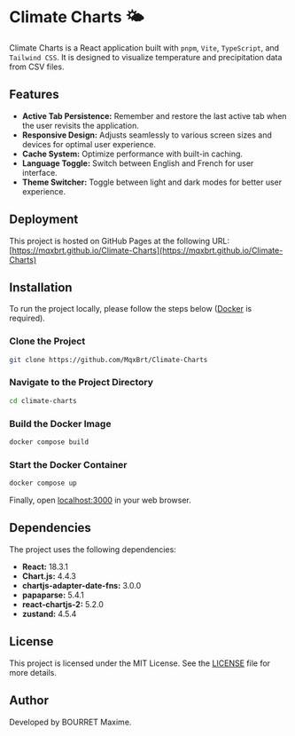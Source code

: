# Climate Charts 🌤

Climate Charts is a React application built with `pnpm`, `Vite`, `TypeScript`, and `Tailwind CSS`. It is designed to visualize temperature and precipitation data from CSV files.

## Features

- **Active Tab Persistence:** Remember and restore the last active tab when the user revisits the application.
- **Responsive Design:** Adjusts seamlessly to various screen sizes and devices for optimal user experience.
- **Cache System:** Optimize performance with built-in caching.
- **Language Toggle:** Switch between English and French for user interface.
- **Theme Switcher:** Toggle between light and dark modes for better user experience.

## Deployment

This project is hosted on GitHub Pages at the following URL: [https://mqxbrt.github.io/Climate-Charts](https://mqxbrt.github.io/Climate-Charts)

## Installation

To run the project locally, please follow the steps below ([Docker](https://www.docker.com/) is required).

### Clone the Project

```bash
git clone https://github.com/MqxBrt/Climate-Charts
```

### Navigate to the Project Directory

```bash
cd climate-charts
```

### Build the Docker Image

```bash
docker compose build
```
### Start the Docker Container

```bash
docker compose up
```

Finally, open [localhost:3000](http://localhost:3000/) in your web browser.

## Dependencies

The project uses the following dependencies:

- **React:** 18.3.1
- **Chart.js:** 4.4.3
- **chartjs-adapter-date-fns:** 3.0.0
- **papaparse:** 5.4.1
- **react-chartjs-2:** 5.2.0
- **zustand:** 4.5.4

## License

This project is licensed under the MIT License. See the [LICENSE](https://github.com/MqxBrt/Climate-Charts/blob/master/LICENSE) file for more details.

## Author

Developed by BOURRET Maxime.
